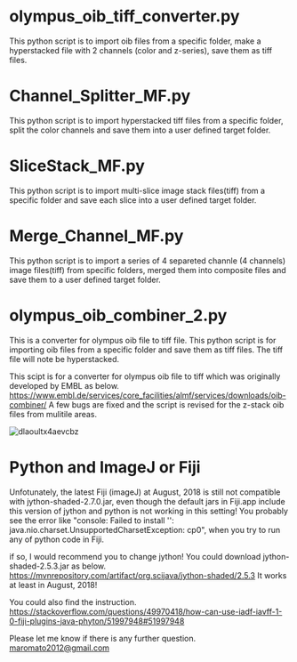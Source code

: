 
# olympus_oib_tiff_converter.py
This python script is to import oib files from a specific folder, make a hyperstacked file with 2 channels (color and z-series), save them as tiff files.

# Channel_Splitter_MF.py
This python script is to import hyperstacked tiff files from a specific folder, split the color channels and save them into a user defined target folder.

# SliceStack_MF.py
This python script is to import multi-slice image stack files(tiff) from a specific folder and save each slice into a user defined target folder.  

# Merge_Channel_MF.py
This python script is to import a series of 4 separeted channle (4 channels) image files(tiff) from specific folders, merged them into composite files and save them to a user defined target folder.

# olympus_oib_combiner_2.py
This is a converter for olympus oib file to tiff file.
This python script is for importing oib files from a specific folder and save them as tiff files.
The tiff file will note be hyperstacked.

This scipt is for a converter for olympus oib file to tiff which was originally developed by EMBL as below.
https://www.embl.de/services/core_facilities/almf/services/downloads/oib-combiner/
A few bugs are fixed and the script is revised for the z-stack oib files from mulitile areas.

![dlaoultx4aevcbz](https://user-images.githubusercontent.com/17135389/44613872-99d62680-a7e8-11e8-9f15-84c870c67abd.jpg)

# Python and ImageJ or Fiji

Unfotunately, the latest Fiji (imageJ) at August, 2018 is still not compatible with jython-shaded-2.7.0.jar, even though the default jars in Fiji.app include this version of jython and python is not working in this setting! 
You probably see the error like "console: Failed to install '': java.nio.charset.UnsupportedCharsetException: cp0", when you try to run any of python code in Fiji.

if so, I would recommend you to change jython! You could download jython-shaded-2.5.3.jar as below.
https://mvnrepository.com/artifact/org.scijava/jython-shaded/2.5.3
It works at least in August, 2018!

You could also find the instruction.
https://stackoverflow.com/questions/49970418/how-can-use-iadf-iavff-1-0-fiji-plugins-java-phyton/51997948#51997948

Please let me know if there is any further question. maromato2012@gmail.com
